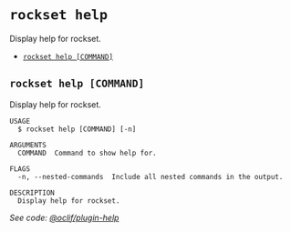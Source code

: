 `rockset help`
==============

Display help for rockset.

* [`rockset help [COMMAND]`](#rockset-help-command)

## `rockset help [COMMAND]`

Display help for rockset.

```
USAGE
  $ rockset help [COMMAND] [-n]

ARGUMENTS
  COMMAND  Command to show help for.

FLAGS
  -n, --nested-commands  Include all nested commands in the output.

DESCRIPTION
  Display help for rockset.
```

_See code: [@oclif/plugin-help](https://github.com/oclif/plugin-help/blob/v5.1.9/src/commands/help.ts)_
